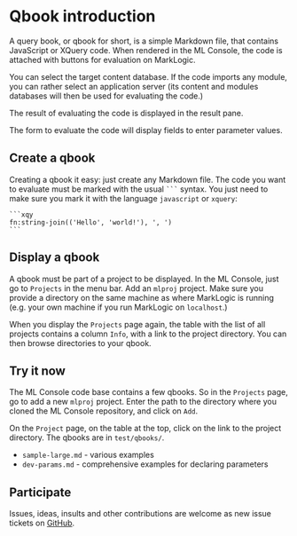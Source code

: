 # Qbook introduction

A query book, or qbook for short, is a simple Markdown file, that contains JavaScript or
XQuery code.  When rendered in the ML Console, the code is attached with buttons for
evaluation on MarkLogic.

You can select the target content database.  If the code imports any module, you can
rather select an application server (its content and modules databases will then be used
for evaluating the code.)

The result of evaluating the code is displayed in the result pane.

The form to evaluate the code will display fields to enter parameter values.

## Create a qbook

Creating a qbook it easy: just create any Markdown file.  The code you want to evaluate
must be marked with the usual `` ``` `` syntax.  You just need to make sure you mark it
with the language `javascript` or `xquery`:

~~~no-highlight
```xqy
fn:string-join(('Hello', 'world!'), ', ')
```
~~~

## Display a qbook

A qbook must be part of a project to be displayed.  In the ML Console, just go to
`Projects` in the menu bar.  Add an `mlproj` project.  Make sure you provide a directory
on the same machine as where MarkLogic is running (e.g. your own machine if you run
MarkLogic on `localhost`.)

When you display the `Projects` page again, the table with the list of all projects
contains a column `Info`, with a link to the project directory.  You can then browse
directories to your qbook.

## Try it now

The ML Console code base contains a few qbooks.  So in the `Projects` page, go to add a
new `mlproj` project.  Enter the path to the directory where you cloned the ML Console
repository, and click on `Add`.

On the `Project` page, on the table at the top, click on the link to the project
directory.  The qbooks are in `test/qbooks/`.

- `sample-large.md` - various examples
- `dev-params.md` - comprehensive examples for declaring parameters

## Participate

Issues, ideas, insults and other contributions are welcome as new issue tickets on
[GitHub](https://github.com/fgeorges/expath-ml-console).
